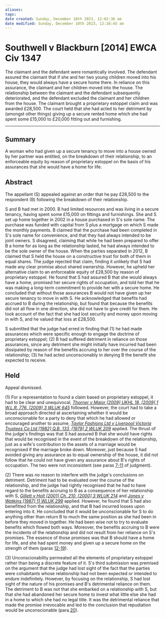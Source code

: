 ```yaml
---
aliases: 
tags: 
date created: Sunday, December 10th 2023, 12:02:36 am
date modified: Sunday, December 10th 2023, 12:38:45 am
---
```


# Southwell v Blackburn [2014] EWCA Civ 1347

The claimant and the defendant were romantically involved. The defendant assured the claimant that if she and her two young children moved into his house, they would always have a secure home there. In reliance on this assurance, the claimant and her children moved into the house. The relationship between the claimant and the defendant subsequently deteriorated, and the defendant excluded the claimant and her children from the house. The claimant brought a proprietary estoppel claim and was awarded £28,500. The court held that she had acted to her detriment by (amongst other things) giving up a secure rented home which she had spent some £15,000 to £20,000 fitting out and furnishing.

---

## Summary

A woman who had given up a secure tenancy to move into a house owned by her partner was entitled, on the breakdown of their relationship, to an enforceable equity by reason of proprietary estoppel on the basis of his assurances that she would have a home for life.

## Abstract

The appellant (S) appealed against an order that he pay £28,500 to the respondent (B) following the breakdown of their relationship.

S and B had met in 2000. B had limited resources and was living in a secure tenancy, having spent some £15,000 on fittings and furnishings. She and S set up home together in 2002 in a house purchased in S's sole name. The purchase was funded with capital from S plus a mortgage on which S made the monthly payments. B claimed that the purchase had been completed in S's sole name for convenience, and that they had always intended to be joint owners. S disagreed, claiming that while he had been prepared to offer B a home for as long as the relationship lasted, he had always intended to be the sole owner of the house. When the parties separated in 2012, B claimed that S held the house on a constructive trust for both of them in equal shares. The judge rejected that claim, finding it unlikely that S had made any clear promise about shared ownership. However, he upheld her alternative claim to an enforceable equity of £28,500 by reason of proprietary estoppel. He found that S had assured B that she would always have a home, promised her secure rights of occupation, and told her that he was making a long-term commitment to provide her with a secure home. He concluded that without those assurances B would not have given up her secure tenancy to move in with S. He acknowledged that benefits had accrued to B during the relationship, but found that because the benefits did not all flow in one direction, she did not have to give credit for them. He took account of the fact that she had lost security and money upon moving in with S, and he valued that loss at £28,500.

S submitted that the judge had erred in finding that (1) he had made assurances which were specific enough to engage the doctrine of proprietary estoppel; (2) B had suffered detriment in reliance on those assurances, since any detriment she might initially have incurred had been dissipated by reason of the benefits accruing to her over the course of the relationship; (3) he had acted unconscionably in denying B the benefit she expected to receive.

## Held

Appeal dismissed.

(1) For a representation to found a claim based on proprietary estoppel, it had to be clear and unequivocal, _[Thorner v Major [2009] UKHL 18, [2009] 1 W.L.R. 776, [2009] 3 WLUK 645](https://uk.westlaw.com/Document/I8E1C97A019BF11DEA1DA8C6F6885A133/View/FullText.html?originationContext=document&transitionType=DocumentItem&ppcid=8a4ddd8b47424b1d8f80173c7f3c0104&contextData=(sc.Default))_ followed. However, the court had to take a broad approach directed at ascertaining whether it would be unconscionable for a party to deny that which he had allowed or encouraged another to assume, _[Taylor Fashions Ltd v Liverpool Victoria Trustees Co Ltd [1982] Q.B. 133, [1979] 2 WLUK 209](https://uk.westlaw.com/Document/ICE3BA0D0E42811DA8FC2A0F0355337E9/View/FullText.html?originationContext=document&transitionType=DocumentItem&ppcid=8a4ddd8b47424b1d8f80173c7f3c0104&contextData=(sc.Default))_ applied. The thrust of the judge's findings was that S had assured B that she would have rights that would be recognised in the event of the breakdown of the relationship, just as a wife's contribution to the assets of a marriage would be recognised if the marriage broke down. Moreover, just because S had avoided giving any assurance as to equal ownership of the house, it did not follow that he could not have given any assurance about B's rights of occupation. The two were not inconsistent (see paras [7-11](javascript:void(0); "View judgment paragraphs") of judgment).

(2) There was no reason to interfere with the judge's conclusions on detriment. Detriment had to be evaluated over the course of the relationship, and the judge had rightly recognised that he had to have regard to the benefits accruing to B as a consequence of her relationship with S, _[Gillett v Holt [2001] Ch. 210, [2000] 3 WLUK 214](https://uk.westlaw.com/Document/IAEF3ED50E42711DA8FC2A0F0355337E9/View/FullText.html?originationContext=document&transitionType=DocumentItem&ppcid=8a4ddd8b47424b1d8f80173c7f3c0104&contextData=(sc.Default))_ and _[Jones v Watkins [1987] 11 WLUK 299](https://uk.westlaw.com/Document/I5DE74FC0F93811E08A4FB9BBBB2DE25A/View/FullText.html?originationContext=document&transitionType=DocumentItem&ppcid=8a4ddd8b47424b1d8f80173c7f3c0104&contextData=(sc.Default))_ applied. However, he found that S had also benefitted from the relationship, and that B had incurred losses upon entering into it. He concluded that it would be unconscionable for S to do anything other than return B to much the same position as she had been in before they moved in together. He had been wise not to try to evaluate benefits which flowed both ways. Moreover, the benefits accruing to B were the incidents of the relationship and did not result from her reliance on S's promises. The essence of those promises was that B should have a home for life, and she had spent money and given up a secure home on the strength of them (paras [12-19](javascript:void(0); "View judgment paragraphs")).

(3) Unconscionability permeated all the elements of proprietary estoppel rather than being a discrete feature of it. S's third submission was premised on the argument that the judge had lost sight of the fact that the parties were cohabitants whose relationship had not been expected or intended to endure indefinitely. However, by focusing on the relationship, S had lost sight of the nature of his promises and B's detrimental reliance on them. The detriment to B was not that she embarked on a relationship with S, but that she had abandoned her secure home to invest what little else she had in a home to which she had no legal title. It was the detrimental reliance that made the promise irrevocable and led to the conclusion that repudiation would be unconscionable (para.[20](javascript:void(0); "View judgment paragraphs")).
